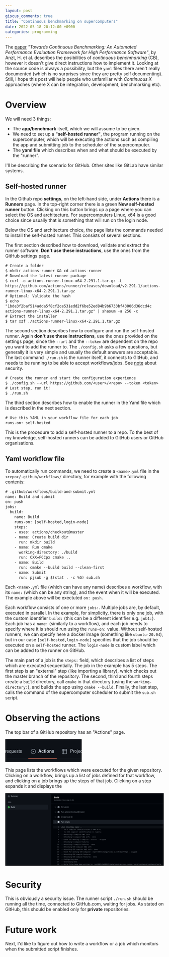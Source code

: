 ```yaml
---
layout: post
giscus_comments: true
title: "Continuous benchmarking on supercomputers"
date: 2022-05-18 20:12:00 +0900
categories: programming
---
```


The [paper](https://doi.org/10.1145/3324989.3325719) _"Towards
Continuous Benchmarking: An Automated Performance Evaluation Framework
for High Performance Software"_, by Anzt, H. et al. describes the
posibilities of _continuous benchmarking_ (CB), however it doesn't
give direct instructions how to implement it. Looking at the source
code is always a possibility, but the `yaml` files there aren't really
documented (which is no surprises since they are pretty self
documenting). Still, I hope this post will help people who unfamiliar
with _Continuous X_ approaches (where X can be integration,
development, benchmarking etc).

# Overview

We will need 3 things:

- The **app/benchmark** itself, which we will assume to be given.
- We need to set up a **"self-hosted runner"**, the program running on
  the supercomputer, which will be executing the actions such as
  compiling the app and submitting job to the scheduler of the
  supercomputer.
- The **yaml file** which describes when and what should be executed
  by the "runner".

I'll be describing the scenario for GitHub. Other sites like GitLab
have similar systems.

## Self-hosted runner

In the Github repo **settings**, on the left-hand side, under
**Actions** there is a **Runners** page. In the top-right corner
there is a green **New self-hosted runner** button. Clicking on this
button brings up a page where you can select the OS and architecture.
For supercomputers Linux, x64 is a good choice since usually that is
something that will run on the login node.

Below the OS and architecture choice, the page lists the commands
needed to install the self-hosted runner. This consists of several sections.

The first section described how to download, validate and extract the
runner software. **Don't use these instructions**, use the ones from
the GitHub settings page.

    # Create a folder
    $ mkdir actions-runner && cd actions-runner
    # Download the latest runner package
    $ curl -o actions-runner-linux-x64-2.291.1.tar.gz -L https://github.com/actions/runner/releases/download/v2.291.1/actions-runner-linux-x64-2.291.1.tar.gz
    # Optional: Validate the hash
    $ echo "1bde3f2baf514adda5f8cf2ce531edd2f6be52ed84b9b6733bf43006d36dcd4c  actions-runner-linux-x64-2.291.1.tar.gz" | shasum -a 256 -c
    # Extract the installer
    $ tar xzf ./actions-runner-linux-x64-2.291.1.tar.gz

The second section describes how to configure and run the self-hosted
runner. Again **don't use these instructions**, use the ones provided
on the settings page, since the `--url` and the `--token` are
dependent on the repo you want to add the runner to. The
`./config.sh` asks a few questions, but generally it is very simple
and usually the default answers are acceptable. The last command
`./run.sh` is the runner itself, it connects to GitHub, and needs to
be running to be able to accept workflows/jobs. See [note](#security)
about security.

    # Create the runner and start the configuration experience
    $ ./config.sh --url https://github.com/<user>/<repo> --token <token>
    # Last step, run it!
    $ ./run.sh

The third section describes how to enable the runner in the Yaml file
which is described in the next section.

    # Use this YAML in your workflow file for each job
    runs-on: self-hosted

This is the procedure to add a self-hosted runner to a repo. To the
best of my knowledge, self-hosted runners can be added to GitHub users
or GitHub organisations.

## Yaml workflow file

To automatically run commands, we need to create a `<name>.yml` file in the
`<repo>/.github/workflows/` directory, for example with the following
contents:

    # .github/workflows/build-and-submit.yml
    name: Build and submit
    on: push
    jobs:
      build:
        name: Build
        runs-on: [self-hosted,login-node]
        steps:
        - uses: actions/checkout@master
        - name: Create build dir
          run: mkdir build
        - name: Run cmake
          working-directory: ./build
          run: CXX=FCCpx cmake ..
        - name: Build
          run: cmake --build build --clean-first
        - name: Submit
          run: pjsub -g $(stat . -c %G) sub.sh

Each `<name>.yml` file (which can have any name) describes a workflow,
with its `name:` (which can be any string), and the event when it will
be executed. The example above will be exectuted `on: push`.

Each workflow consists of one or more `jobs:`. Multiple jobs are, by
default, executed in parallel. In the example, for simplicity, there
is only one job, with the custom identifier `build:` (this can be a
different identifier e.g. `job1:`). Each job has a `name:` (similarly
to a workflow), and each job needs to specify where it is should run
using the `runs-on:` value. Without self-hosted runners, we can
specify here a docker image (something like `ubuntu-20.04`), but in
our case `[self-hosted,login-node]` specifies that the job should be
executed on a `self-hosted` runner. The `login-node` is custom label
which can be added to the runner on GitHub.

The main part of a job is the `steps:` field, which describes a list
of steps which are executed sequentially. The job in the example has
5 steps. The first step is an "external" step (like importing a
library), which checks out the master branch of the repository. The
second, third and fourth steps create a `build` directory, call
`cmake` in that directory (using the `working-directory:`), and builds
the app using `cmake --build`. Finally, the last step, calls the
command of the supercomputer scheduler to submit the `sub.sh` script.

# Observing the actions

The top bar of a GitHub repository has an "Actions" page.

![Actions button](/assets/img/2022-05-18-continuous-benchmarking-on-supercomputers/actions.png "Actions button")

This page lists the workflows which were executed for the given
repository. Clicking on a workflow, brings up a list of jobs defined
for that workflow, and clicking on a job brings up the steps of that
job. Clicking on a step expands it and displays the

![Observing actions](/assets/img/2022-05-18-continuous-benchmarking-on-supercomputers/observing.png "Observing actions")

# Security

This is obviously a security issue. The runner script `./run.sh`
should be running all the time, connected to GitHub.com, waiting for
jobs. As stated on GitHub, this should be enabled only for
**private** repositories.

# Future work

Next, I'd like to figure out how to write a workflow or a job which
monitors when the submitted script finishes.
